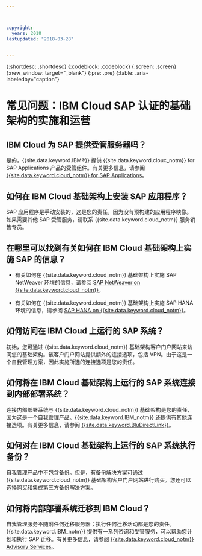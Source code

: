 ```yaml
---



copyright:
  years: 2018
lastupdated: "2018-03-28"


---
```


{:shortdesc: .shortdesc}
{:codeblock: .codeblock}
{:screen: .screen}
{:new_window: target="_blank"}
{:pre: .pre}
{:table: .aria-labeledby="caption"}

# 常见问题：IBM Cloud SAP 认证的基础架构的实施和运营

## IBM Cloud 为 SAP 提供受管服务器吗？

是的，{{site.data.keyword.IBM&reg;}} 提供 {{site.data.keyword.clouc_notm}} for SAP Applications 产品的受管组件。有关更多信息，请参阅 [{{site.data.keyword.cloud_notm}} for SAP Applications](https://www.ibm.com/cloud/sap/managed)。

## 如何在 IBM Cloud 基础架构上安装 SAP 应用程序？

SAP 应用程序是手动安装的，这是您的责任，因为没有预构建的应用程序映像。如果需要其他 SAP 受管服务，请联系 {{site.data.keyword.cloud_notm}} 服务销售专员。

## 在哪里可以找到有关如何在 IBM Cloud 基础架构上实施 SAP 的信息？

  * 有关如何在 {{site.data.keyword.cloud_notm}} 基础架构上实施 SAP NetWeaver 环境的信息，请参阅 [SAP NetWeaver on {{site.data.keyword.cloud_notm}}](https://console.bluemix.net/docs/infrastructure/sap-netweaver/sap-index.html#getting-started)。
  
  * 有关如何在 {{site.data.keyword.cloud_notm}} 基础架构上实施 SAP HANA 环境的信息，请参阅 [SAP HANA on {{site.data.keyword.cloud_notm}}](https://console.bluemix.net/docs/infrastructure/sap-hana/hana-index.html#getting-started)。
  
## 如何访问在 IBM Cloud 上运行的 SAP 系统？

初始，您可通过 {{site.data.keyword.cloud_notm}} 基础架构客户门户网站来访问您的基础架构。该客户门户网站提供额外的连接选项，包括 VPN。由于这是一个自我管理方案，因此实施所选的连接选项是您的责任。

## 如何将在 IBM Cloud 基础架构上运行的 SAP 系统连接到内部部署系统？

连接内部部署系统与 {{site.data.keyword.cloud_notm}} 基础架构是您的责任，因为这是一个自我管理产品。{{site.data.keyword.IBM_notm}} 还提供有其他连接选项。有关更多信息，请参阅 [{{site.data.keyword.BluDirectLink}}](https://www.ibm.com/cloud/direct-link)。

## 如何对在 IBM Cloud 基础架构上运行的 SAP 系统执行备份？

自我管理产品中不包含备份。但是，有备份解决方案可通过 {{site.data.keyword.cloud_notm}} 基础架构客户门户网站进行购买。您还可以选择购买和集成第三方备份解决方案。

## 如何将内部部署系统迁移到 IBM Cloud？

自我管理服务不随附任何迁移服务器；执行任何迁移活动都是您的责任。{{site.data.keyword.IBM_notm}} 提供有一系列咨询和受管服务，可以帮助您计划和执行 SAP 迁移。有关更多信息，请参阅 [{{site.data.keyword.cloud_notm}} Advisory Services](https://ibm.com/us-en/marketplace/cloud-consulting-services)。
